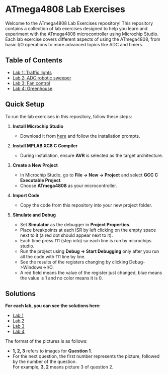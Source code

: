 # ATmega4808 Lab Exercises

Welcome to the ATmega4808 Lab Exercises repository! This repository contains a collection of lab exercises designed to help you learn and experiment with the ATmega4808 microcontroller using Microchip Studio. Each lab exercise covers different aspects of using the ATmega4808, from basic I/O operations to more advanced topics like ADC and timers.

## Table of Contents
  
- [Lab 1: Traffic lights](https://github.com/GrigorisTzortzakis/Atmega4808-lab-excersices/tree/main/Lab%201/Traffic%20lights)
- [Lab 2: ADC robotic sweeper](https://github.com/GrigorisTzortzakis/Atmega4808-lab-excersices/tree/main/Lab%202/Adc%20robotic%20sweeper)
- [Lab 3: Fan control](https://github.com/GrigorisTzortzakis/Atmega4808-lab-excersices/tree/main/Lab%203/Fan%20control)
- [Lab 4: Greenhouse](https://github.com/GrigorisTzortzakis/Atmega4808-lab-excersices/tree/main/Lab%204/Green%20house)

## Quick Setup

To run the lab exercises in this repository, follow these steps:

1. **Install Microchip Studio**  
   - Download it from [here](https://www.microchip.com/mplab/microchip-studio) and follow the installation prompts.

2. **Install MPLAB XC8 C Compiler**  
   - During installation, ensure **AVR** is selected as the target architecture.

3. **Create a New Project**  
   - In Microchip Studio, go to **File → New → Project** and select **GCC C Executable Project**.
   - Choose **ATmega4808** as your microcontroller.

4. **Import Code**  
   - Copy the code from this repository into your new project folder.

5. **Simulate and Debug**  
   - Set **Simulator** as the debugger in **Project Properties**.
   - Place breakpoints at each ISR by left clicking on the empty space next to it (a red dot should appear next to it).
   - Each time press f11 (step into) so each line is run by microchips studio.
   - Run the project using **Debug → Start Debugging** only after you run all the code with f11 line by line.
   - See the results of the registers changing by clicking Debug->Windows->I/O.
   - A red field means the value of the register just changed, blue means the value is 1 and no color means it is 0.
  
## Solutions

**For each lab, you can see the solutions here:**

- [Lab 1](https://github.com/GrigorisTzortzakis/Atmega4808-lab-excersices/tree/main/Lab%201/Traffic%20lights/Solutions)
- [Lab 2](https://github.com/GrigorisTzortzakis/Atmega4808-lab-excersices/tree/main/Lab%202/Adc%20robotic%20sweeper/Solutions)
- [Lab 3](https://github.com/GrigorisTzortzakis/Atmega4808-lab-excersices/tree/main/Lab%203/Fan%20control/Solutions)
- [Lab 4](https://github.com/GrigorisTzortzakis/Atmega4808-lab-excersices/tree/main/Lab%204/Green%20house/Solutions)

The format of the pictures is as follows:
- **1, 2, 3** refers to images for **Question 1**.
- For the next question, the first number represents the picture, followed by the number of the question.  
  For example, **3, 2** means picture 3 of question 2.

